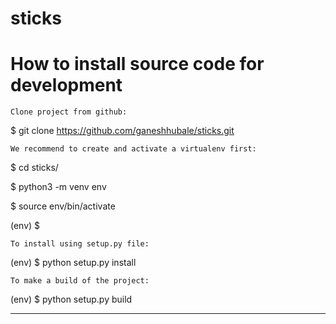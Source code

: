 # sticks
# How to install source code for development

    Clone project from github:

$ git clone https://github.com/ganeshhubale/sticks.git

    We recommend to create and activate a virtualenv first:

$ cd sticks/

$ python3 -m venv env

$ source env/bin/activate

(env) $

    To install using setup.py file:

(env) $ python setup.py install

    To make a build of the project:

(env) $ python setup.py build

----

